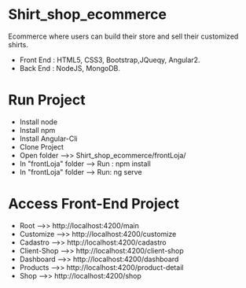 # Shirt_shop_ecommerce
 Ecommerce where users can build their store and sell their customized shirts.
 
* Front End : HTML5, CSS3, Bootstrap,JQueqy, Angular2.
* Back End : NodeJS, MongoDB. 


# Run Project
* Install node
* Install npm
* Install Angular-Cli
* Clone Project
* Open folder -->> Shirt_shop_ecommerce/frontLoja/
* In "frontLoja" folder --> Run : npm install
* In "frontLoja" folder --> Run: ng serve


# Access Front-End Project 

* Root -->>  http://localhost:4200/main
* Customize -->>  http://localhost:4200/customize
* Cadastro -->>  http://localhost:4200/cadastro
* Client-Shop -->> http://localhost:4200/client-shop
* Dashboard -->> http://localhost:4200/dashboard
* Products -->> http://localhost:4200/product-detail
* Shop -->> http://localhost:4200/shop
